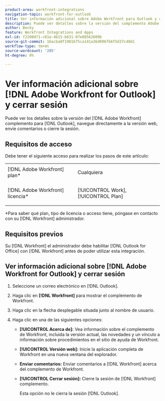 ```yaml
---
product-area: workfront-integrations
navigation-topic: workfront-for-outlook
title: Ver información adicional sobre Adobe Workfront para Outlook y cerrar la sesión
description: Puede ver detalles sobre la versión del complemento Adobe Workfront para Outlook, navegar directamente a la versión web, enviar comentarios o cerrar la sesión.
author: Becky
feature: Workfront Integrations and Apps
exl-id: f2200d71-c81e-4b15-b631-07e08562609b
source-git-commit: 16acba0f1981b75ca141a36d096fb6f5d37c40d1
workflow-type: tm+mt
source-wordcount: '205'
ht-degree: 0%

---
```


# Ver información adicional sobre [!DNL Adobe Workfront for Outlook] y cerrar sesión

Puede ver los detalles sobre la versión del [!DNL Adobe Workfront] complemento para [!DNL Outlook], navegue directamente a la versión web, envíe comentarios o cierre la sesión.

## Requisitos de acceso

Debe tener el siguiente acceso para realizar los pasos de este artículo:

<table style="table-layout:auto"> 
 <col> 
 <col> 
 <tbody> 
  <tr> 
   <td role="rowheader">[!DNL Adobe Workfront] plan*</td> 
   <td> <p>Cualquiera</p> </td> 
  </tr> 
  <tr> 
   <td role="rowheader">[!DNL Adobe Workfront] licencia*</td> 
   <td> <p>[!UICONTROL Work], [!UICONTROL Plan]</p> </td> 
  </tr> 
 </tbody> 
</table>

&#42;Para saber qué plan, tipo de licencia o acceso tiene, póngase en contacto con su [!DNL Workfront] administrador.

## Requisitos previos

Su [!DNL Workfront] el administrador debe habilitar [!DNL Outlook for Office] con [!DNL Workfront] antes de poder utilizar esta integración.

## Ver información adicional sobre [!DNL Adobe Workfront for Outlook] y cerrar sesión

1. Seleccione un correo electrónico en [!DNL Outlook].
1. Haga clic en **[!DNL Workfront]** para mostrar el complemento de Workfront.
1. Haga clic en la flecha desplegable situada junto al nombre de usuario.

1. Haga clic en una de las siguientes opciones:

   * **[!UICONTROL Acerca de]:** Vea información sobre el complemento de Workfront, incluida la versión actual, las novedades y un vínculo a información sobre procedimientos en el sitio de ayuda de Workfront.
   * **[!UICONTROL Versión web]:** Inicie la aplicación completa de Workfront en una nueva ventana del explorador.
   * **Enviar comentarios:** Enviar comentarios a [!DNL Workfront] acerca del complemento de Workfront.
   * **[!UICONTROL Cerrar sesión]:** Cierre la sesión de [!DNL Workfront] complemento.

      Esta opción no le cierra la sesión [!DNL Outlook].
